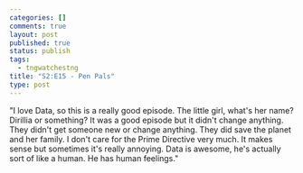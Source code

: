 ```yaml
--- 
categories: []
comments: true
layout: post
published: true
status: publish
tags: 
  - tngwatchestng
title: "S2:E15 - Pen Pals"
type: post
---
```

"I love Data, so this is a really good episode. The little girl, what's her name? Dirillia or something? It was a good episode but it didn't change anything. They didn't get someone new or change anything. They did save the planet and her family. I don't care for the Prime Directive very much. It makes sense but sometimes it's really annoying. Data is awesome, he's actually sort of like a human. He has human feelings."
